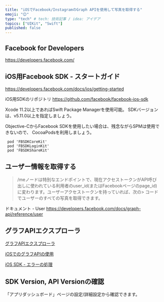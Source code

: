 ```yaml
---
title: "iOSでFacebook/InstagramのGraph APIを使用して写真を取得する"
emoji: "😊"
type: "tech" # tech: 技術記事 / idea: アイデア
topics: ["UIKit", "Swift"]
published: false
---
```


## Facebook for Developers

https://developers.facebook.com/

## iOS用Facebook SDK - スタートガイド
https://developers.facebook.com/docs/ios/getting-started

iOS用SDKのリポジトリ
https://github.com/facebook/facebook-ios-sdk

Xcode 11.2以上であればSwift Package Managerを使用可能。
SDKバージョンは、v5.11.0以上を指定しましょう。

Objective-CからFacebook SDKを使用したい場合は、残念ながらSPMは使用できないので、
CocoaPodsを利用しましょう。

```PodfilePodfile
 pod 'FBSDKCoreKit'
 pod 'FBSDKLoginKit'
 pod 'FBSDKShareKit'
```


## ユーザー情報を取得する

> /meノードは特別なエンドポイントで、現在アクセストークンがAPI呼び出しに使われている利用者のuser_id(またはFacebookページのpage_id)に変わります。ユーザーアクセストークンを持っていれば、次の> コードでユーザーのすべての写真を取得できます。

ドキュメント - User
https://developers.facebook.com/docs/graph-api/reference/user

## グラフAPIエクスプローラ
[グラフAPIエクスプローラ](https://developers.facebook.com/tools/explorer)

[iOSでのグラフAPIの使用](https://developers.facebook.com/docs/ios/graph)

[iOS SDK - エラーの処理](https://developers.facebook.com/docs/ios/errors)

## SDK Version, API Versionの確認
「アプリダッシュボード」ページの設定/詳細設定から確認できます。


